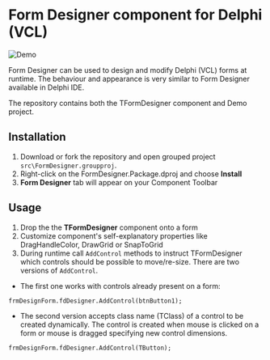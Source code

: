 # Form Designer component for Delphi (VCL)

![Demo](https://github.com/havlicekp/form-designer/blob/master/images/demo.gif)

Form Designer can be used to design and modify Delphi (VCL) forms at runtime. The behaviour and appearance is very similar to Form Designer available in Delphi IDE. 

The repository contains both the TFormDesigner component and Demo project.

## Installation

1. Download or fork the repository and open grouped project ``src\FormDesigner.groupproj``. 
2. Right-click on the FormDesigner.Package.dproj and choose **Install**
3. **Form Designer** tab will appear on your Component Toolbar 

## Usage

1. Drop the the **TFormDesigner** component onto a form
2. Customize component's self-explanatory properties like DragHandleColor, DrawGrid or SnapToGrid
3. During runtime call ``AddControl`` methods to instruct TFormDesigner which controls should be possible to move/re-size. There are two versions of ``AddControl``. 
 * The first one works with controls already present on a form:
  ```pascal
  frmDesignForm.fdDesigner.AddControl(btnButton1);
  ```
  * The second version accepts class name (TClass) of a control to be created dynamically. The control is created when mouse is clicked on a form or mouse is dragged specifying new control dimensions.
  ```pascal
  frmDesignForm.fdDesigner.AddControl(TButton);
  ```


